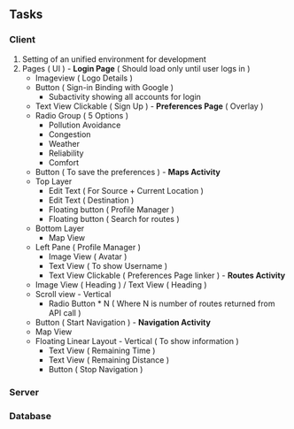 ## Tasks

### Client
  1. Setting of an unified environment for development
  2. Pages ( UI )
    - **Login Page** ( Should load only until user logs in )
      - Imageview ( Logo Details )
      - Button ( Sign-in Binding with Google  )
        - Subactivity showing all accounts for login
      - Text View Clickable ( Sign Up )
    - **Preferences Page** ( Overlay )
      - Radio Group ( 5 Options )
        - Pollution Avoidance
        - Congestion
        - Weather
        - Reliability
        - Comfort
      - Button ( To save the preferences )
    - **Maps Activity**
      - Top Layer
        - Edit Text ( For Source + Current Location )
        - Edit Text ( Destination )
        - Floating button ( Profile Manager )
        - Floating button ( Search for routes )
      - Bottom Layer
        - Map View
      - Left Pane ( Profile Manager )
        - Image View ( Avatar )
        - Text View ( To show Username )
        - Text View Clickable ( Preferences Page linker )
    - **Routes Activity**
      - Image View ( Heading ) / Text View ( Heading )
      - Scroll view - Vertical
        - Radio Button * N ( Where N is number of routes returned from API call )
      - Button ( Start Navigation )
    - **Navigation Activity**
      - Map View
      - Floating Linear Layout - Vertical ( To show information )
        - Text View ( Remaining Time )
        - Text View ( Remaining Distance )
        - Button ( Stop Navigation )







### Server



### Database
